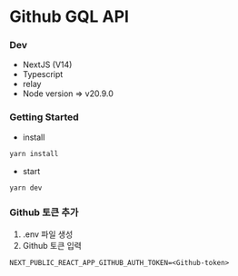 # Github GQL API

### Dev

- NextJS (V14)
- Typescript
- relay
- Node version => v20.9.0

### Getting Started

- install

```bash
yarn install
```

- start

```bash
yarn dev
```

### Github 토큰 추가

1. .env 파일 생성
2. Github 토큰 입력

```
NEXT_PUBLIC_REACT_APP_GITHUB_AUTH_TOKEN=<Github-token>
```
